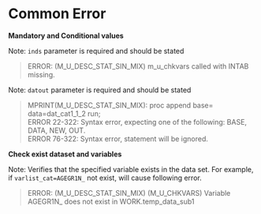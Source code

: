 # Common Error
**Mandatory and Conditional values**<br>

Note: `inds` parameter is required and should be stated<br>
>ERROR: (M_U_DESC_STAT_SIN_MIX) m_u_chkvars called with INTAB missing. <br>

Note: `datout` parameter is required and should be stated<br>
>MPRINT(M_U_DESC_STAT_SIN_MIX):   proc append base= data=dat_cat1_1_2 run;<br>
ERROR 22-322: Syntax error, expecting one of the following: BASE, DATA, NEW, OUT.<br>
ERROR 76-322: Syntax error, statement will be ignored.<br>

**Check exist dataset and variables**<br>

Note: Verifies that the specified variable exists in the data set. For example, if `varlist_cat=AGEGR1N_` not exist, will cause following error. <br>
>ERROR: (M_U_DESC_STAT_SIN_MIX) (M_U_CHKVARS) Variable AGEGR1N_ does not exist in WORK.temp_data_sub1<br>




